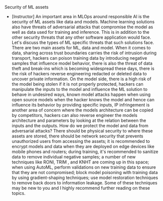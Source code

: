 Security of ML assets
- [Instructor] An important area in MLOps around responsible AI is the security of ML assets like data and models. Machine learning solutions also have threats of adversarial attacks that compromise the model as well as data used for training and inference. This is in addition to the other security threats that any other software application would face. Let's discuss the types of ML specific threats that such solutions face. There are two main assets for ML, data and model. When it comes to data, sharing across trust boundaries carries the risk of intrusion during transport, hackers can poison training data by introducing negative samples that influence model behavior, there is also the threat of data theft and break-ins which is becoming widespread these days, there is the risk of hackers reverse engineering redacted or deleted data to uncover private information. On the model side, there is a high risk of the model being stolen if it is not properly protected, hackers can manipulate the inputs to the model and influence the ML solution to behave in undesired ways, known model attacks happen when using open source models when the hacker knows the model and hence can influence its behavior by providing specific inputs, IP infringement is another area of concern where the models architecture can be copied by competitors, hackers can also reverse engineer the models architecture and parameters by looking at the relation between the inputs and the outputs. How do we protect the model and data from adversarial attacks? There should be physical security to where these assets are stored, there should be network security that prevents unauthorized users from accessing the assets; it is recommended to encrypt models and data when they are deployed on edge devices like mobile phones and routers; during training, it's recommended to sanitize data to remove individual negative samples; a number of new techniques like RONI, TRIM , and KNHT are coming up in this space; when using AutoML, perform validations on new training data to ensure that they are not compromised; block model poisoning with training data by using gradient-shaping techniques; use model restoration techniques to remove back doors to information leakage. Some of these techniques may be new to you and I highly recommend further reading on these topics.